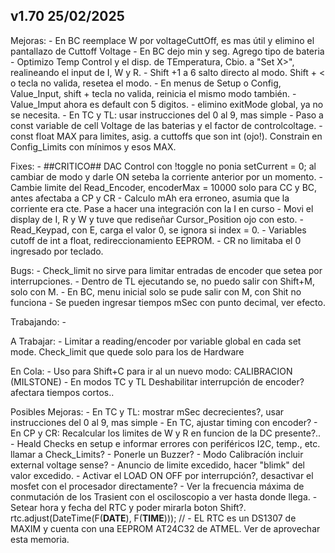 ## v1.70 25/02/2025

 Mejoras:
    - En BC reemplace W por voltageCuttOff, es mas útil y elimino el pantallazo de Cuttoff Voltage
    - En BC dejo min y seg. Agrego tipo de bateria
    - Optimizo Temp Control y el disp. de TEmperatura, Cbio. a "Set X>", realineando el input de I, W y R.
    - Shift +1 a 6 salto directo al modo. Shift + < o tecla no valida, resetea el modo. 
    - En menus de Setup o Config, Value_Input, shift + tecla no valida, reinicia el mismo modo también. 
    - Value_Imput ahora es default con 5 digitos.
    - elimino exitMode global, ya no se necesita.
    - En TC y TL: usar instrucciones del 0 al 9, mas simple
    - Paso a const variable de cell Voltage de las baterias y el factor de controlcoltage.
    - const float MAX para limites, asig. a cuttoffs que son int (ojo!). Constrain en Config_Limits con mínimos y esos MAX.
  
  Fixes:
    - ##CRITICO## DAC Control con !toggle no ponia setCurrent = 0; al cambiar de modo y darle ON seteba la corriente anterior por un momento.
    - Cambie limite del Read_Encoder, encoderMax = 10000 solo para CC y BC, antes afectaba a CP y CR
    - Calculo mAh era erroneo, asumia que la corriente era cte. Pase a hacer una integración con la I en curso
    - Movi el display de I, R y W y tuve que rediseñar Cursor_Position ojo con esto.
    - Read_Keypad, con E, carga el valor 0, se ignora si index = 0.
    - Variables cutoff de int a float, redireccionamiento EEPROM.
    - CR no limitaba el 0 ingresado por teclado.
 
  Bugs:
    - Check_limit no sirve para limitar entradas de encoder que setea por interrupciones.
    - Dentro de TL ejecutando se, no puedo salir con Shift+M, solo con M.
    - En BC, menu inicial solo se pude salir con M, con Shit no funciona
    - Se pueden ingresar tiempos mSec con punto decimal, ver efecto.
  
  Trabajando:
    - 

  A Trabajar:
     - Limitar a reading/encoder por variable global en cada set mode. Check_limit que quede solo para los de Hardware
   
  En Cola:
    - Uso para Shift+C para ir al un nuevo modo: CALIBRACION (MILSTONE)
    - En modos TC y TL Deshabilitar interrupción de encoder? afectara tiempos cortos..
  
  Posibles Mejoras:
    - En TC y TL: mostrar mSec decrecientes?, usar instrucciones del 0 al 9, mas simple
    - En TC, ajustar timing con encoder?
    - En CP y CR: Recalcular los limites de W y R en funcion de la DC presente?..
    - Heald Checks en setup e informar errores con periféricos I2C, temp., etc. llamar a Check_Limits?
    - Ponerle un Buzzer?
    - Modo Calibracíón incluir external voltage sense?
    - Anuncio de limite excedido, hacer "blimk" del valor excedido.
    - Activar el LOAD ON OFF por interrupción?, desactivar el mosfet con el procesador directamente?
    - Ver la frecuencia máxima de conmutación de los Trasient con el osciloscopio a ver hasta donde llega.
    - Setear hora y fecha del RTC y poder mirarla boton Shift?.
        rtc.adjust(DateTime(F(__DATE__), F(__TIME__))); //
    - EL RTC es un DS1307 de MAXIM y cuenta con una EEPROM AT24C32 de ATMEL. Ver de aprovechar esta memoria.
